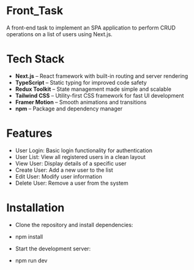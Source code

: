 # Front_Task

A front-end task to implement an SPA application to perform CRUD operations on a list of users using Next.js.

# Tech Stack

- **Next.js** – React framework with built-in routing and server rendering
- **TypeScript** – Static typing for improved code safety
- **Redux Toolkit** – State management made simple and scalable
- **Tailwind CSS** – Utility-first CSS framework for fast UI development
- **Framer Motion** – Smooth animations and transitions
- **npm** – Package and dependency manager

# Features

- User Login: Basic login functionality for authentication
- User List: View all registered users in a clean layout
- View User: Display details of a specific user
- Create User: Add a new user to the list
- Edit User: Modify user information
- Delete User: Remove a user from the system

# Installation

- Clone the repository and install dependencies:
- npm install

- Start the development server:
- npm run dev
